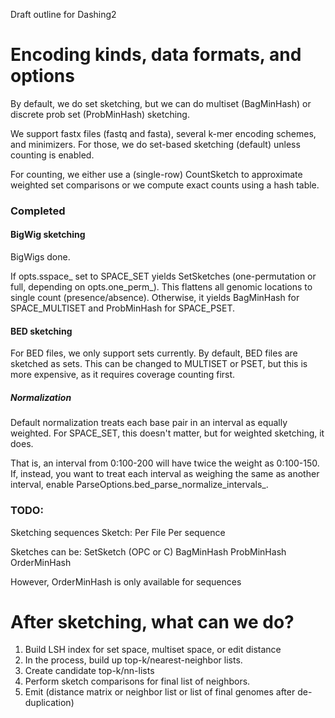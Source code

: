Draft outline for Dashing2

# Encoding kinds, data formats, and options
By default, we do set sketching, but we can do multiset (BagMinHash) or discrete prob set (ProbMinHash) sketching.

We support fastx files (fastq and fasta), several k-mer encoding schemes, and minimizers.
For those, we do set-based sketching (default) unless counting is enabled.

For counting, we either use a (single-row) CountSketch to approximate weighted set comparisons or we compute exact counts using a hash table.
### Completed
#### BigWig sketching
BigWigs done.

If opts.sspace_ set to SPACE\_SET yields SetSketches (one-permutation or full, depending on opts.one_perm_).
This flattens all genomic locations to single count (presence/absence).
Otherwise, it yields BagMinHash for SPACE\_MULTISET and ProbMinHash for SPACE\_PSET.

#### BED sketching
For BED files, we only support sets currently.
By default, BED files are sketched as sets. This can be changed to MULTISET or PSET, but this is more expensive, as it requires coverage counting first.
##### Normalization
Default normalization treats each base pair in an interval as equally weighted. For SPACE\_SET, this doesn't matter, but for weighted sketching, it does.

That is, an interval from 0:100-200 will have twice the weight as 0:100-150. If, instead, you want to treat each interval as weighing the same as another interval, enable ParseOptions.bed_parse_normalize_intervals_.


### TODO:

Sketching sequences
Sketch:
   Per File
   Per sequence

Sketches can be:
    SetSketch (OPC or C)
    BagMinHash
    ProbMinHash
    OrderMinHash

However, OrderMinHash is only available for sequences

# After sketching, what can we do?

1. Build LSH index for set space, multiset space, or edit distance
2. In the process, build up top-k/nearest-neighbor lists.
3. Create candidate top-k/nn-lists
4. Perform sketch comparisons for final list of neighbors.
5. Emit (distance matrix or neighbor list or list of final genomes after de-duplication)
